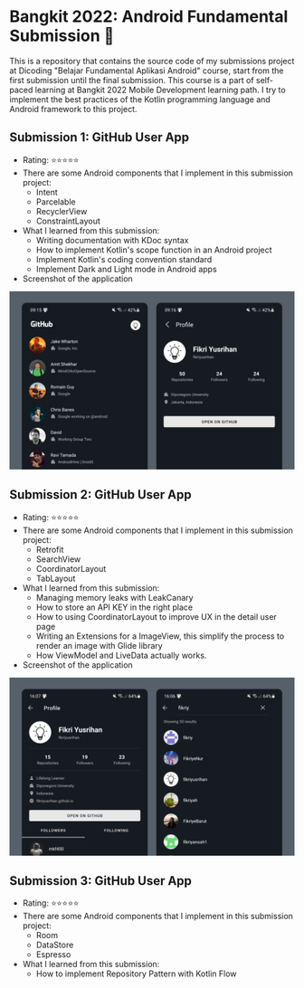 # Bangkit 2022: Android Fundamental Submission 📱
<p>This is a repository that contains the source code of my submissions project at Dicoding "Belajar Fundamental Aplikasi Android" course, start from the first submission until the final submission. This course is a part of self-paced learning at Bangkit 2022 Mobile Development learning path. I try to implement the best practices of the Kotlin programming language and Android framework to this project.</p>

## Submission 1: GitHub User App
* Rating: ⭐⭐⭐⭐⭐
* There are some Android components that I implement in this submission project:
    * Intent
    * Parcelable
    * RecyclerView
    * ConstraintLayout
* What I learned from this submission:
    * Writing documentation with KDoc syntax
    * How to implement Kotlin's scope function in an Android project
    * Implement Kotlin's coding convention standard
    * Implement Dark and Light mode in Android apps
* Screenshot of the application
<img src="https://github.com/fikriyusrihan/fikriyusrihan/blob/main/Assets/android_fundamental_submission_readme/android_submission_1.png"/>

## Submission 2: GitHub User App
* Rating: ⭐⭐⭐⭐⭐
* There are some Android components that I implement in this submission project:
    * Retrofit
    * SearchView
    * CoordinatorLayout
    * TabLayout
* What I learned from this submission:
    * Managing memory leaks with LeakCanary
    * How to store an API KEY in the right place
    * How to using CoordinatorLayout to improve UX in the detail user page
    * Writing an Extensions for a ImageView, this simplify the process to render an image with Glide library
    * How ViewModel and LiveData actually works.
* Screenshot of the application
<img src="https://github.com/fikriyusrihan/fikriyusrihan/blob/main/Assets/android_fundamental_submission_readme/android_submission_2.png"/>

## Submission 3: GitHub User App
* Rating: ⭐⭐⭐⭐⭐
* There are some Android components that I implement in this submission project:
    * Room
    * DataStore
    * Espresso
* What I learned from this submission:
    * How to implement Repository Pattern with Kotlin Flow
